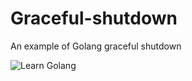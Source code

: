 # Graceful-shutdown
An example of Golang graceful shutdown

![Learn Golang](https://cdn-images-1.medium.com/max/2000/1*2Xc4AMiIjc-WjOnDjUOjPw.png)
